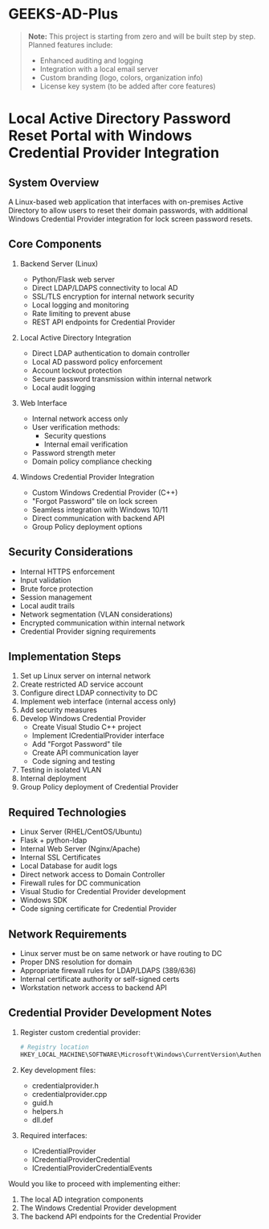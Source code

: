# GEEKS-AD-Plus

> **Note:** This project is starting from zero and will be built step by step. Planned features include:
> - Enhanced auditing and logging
> - Integration with a local email server
> - Custom branding (logo, colors, organization info)
> - License key system (to be added after core features)

# Local Active Directory Password Reset Portal with Windows Credential Provider Integration

## System Overview
A Linux-based web application that interfaces with on-premises Active Directory to allow users to reset their domain passwords, with additional Windows Credential Provider integration for lock screen password resets.

## Core Components

1. Backend Server (Linux)
   - Python/Flask web server
   - Direct LDAP/LDAPS connectivity to local AD
   - SSL/TLS encryption for internal network security
   - Local logging and monitoring
   - Rate limiting to prevent abuse
   - REST API endpoints for Credential Provider

2. Local Active Directory Integration
   - Direct LDAP authentication to domain controller
   - Local AD password policy enforcement
   - Account lockout protection
   - Secure password transmission within internal network
   - Local audit logging

3. Web Interface
   - Internal network access only
   - User verification methods:
     * Security questions
     * Internal email verification
   - Password strength meter
   - Domain policy compliance checking

4. Windows Credential Provider Integration
   - Custom Windows Credential Provider (C++)
   - "Forgot Password" tile on lock screen
   - Seamless integration with Windows 10/11
   - Direct communication with backend API
   - Group Policy deployment options

## Security Considerations
- Internal HTTPS enforcement
- Input validation
- Brute force protection
- Session management
- Local audit trails
- Network segmentation (VLAN considerations)
- Encrypted communication within internal network
- Credential Provider signing requirements

## Implementation Steps
1. Set up Linux server on internal network
2. Create restricted AD service account
3. Configure direct LDAP connectivity to DC
4. Implement web interface (internal access only)
5. Add security measures
6. Develop Windows Credential Provider
   - Create Visual Studio C++ project
   - Implement ICredentialProvider interface
   - Add "Forgot Password" tile
   - Create API communication layer
   - Code signing and testing
7. Testing in isolated VLAN
8. Internal deployment
9. Group Policy deployment of Credential Provider

## Required Technologies
- Linux Server (RHEL/CentOS/Ubuntu)
- Flask + python-ldap
- Internal Web Server (Nginx/Apache)
- Internal SSL Certificates
- Local Database for audit logs
- Direct network access to Domain Controller
- Firewall rules for DC communication
- Visual Studio for Credential Provider development
- Windows SDK
- Code signing certificate for Credential Provider

## Network Requirements
- Linux server must be on same network or have routing to DC
- Proper DNS resolution for domain
- Appropriate firewall rules for LDAP/LDAPS (389/636)
- Internal certificate authority or self-signed certs
- Workstation network access to backend API

## Credential Provider Development Notes
1. Register custom credential provider:
   ```powershell
   # Registry location
   HKEY_LOCAL_MACHINE\SOFTWARE\Microsoft\Windows\CurrentVersion\Authentication\Credential Providers
   ```

2. Key development files:
   - credentialprovider.h
   - credentialprovider.cpp
   - guid.h
   - helpers.h
   - dll.def

3. Required interfaces:
   - ICredentialProvider
   - ICredentialProviderCredential
   - ICredentialProviderCredentialEvents

Would you like to proceed with implementing either:
1. The local AD integration components
2. The Windows Credential Provider development
3. The backend API endpoints for the Credential Provider



